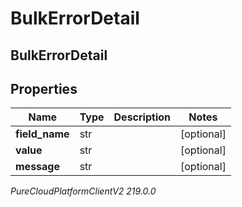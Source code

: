 # BulkErrorDetail

## BulkErrorDetail

## Properties

|Name | Type | Description | Notes|
|------------ | ------------- | ------------- | -------------|
| **field_name** | str |  | [optional] |
| **value** | str |  | [optional] |
| **message** | str |  | [optional] |



_PureCloudPlatformClientV2 219.0.0_
